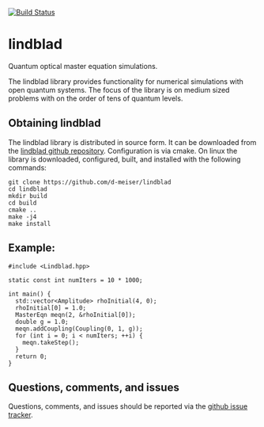 [![Build Status](https://travis-ci.org/d-meiser/lindblad.png?branch=master)](https://travis-ci.org/d-meiser/lindblad)

lindblad
========

Quantum optical master equation simulations.

The lindblad library provides functionality for numerical simulations
with open quantum systems.  The focus of the library is on medium sized
problems with on the order of tens of quantum levels.


## Obtaining lindblad

The lindblad library is distributed in source form.  It can be
downloaded from the 
[lindblad github repository](https://github.com/d-meiser/lindblad).
Configuration is via cmake.  On linux the library is downloaded,
configured, built, and installed with the following commands:

```
git clone https://github.com/d-meiser/lindblad
cd lindblad
mkdir build
cd build
cmake ..
make -j4
make install
```

## Example:

```
#include <Lindblad.hpp>

static const int numIters = 10 * 1000;

int main() {
  std::vector<Amplitude> rhoInitial(4, 0);
  rhoInitial[0] = 1.0;
  MasterEqn meqn(2, &rhoInitial[0]);
  double g = 1.0;
  meqn.addCoupling(Coupling(0, 1, g));
  for (int i = 0; i < numIters; ++i) {
    meqn.takeStep();
  }
  return 0;
}
```

## Questions, comments, and issues

Questions, comments, and issues should be reported via the [github issue
tracker](https://github.com/d-meiser/lindblad/issues).

